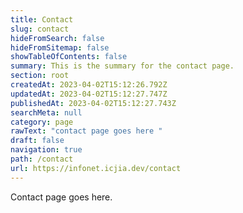 ```yaml
---
title: Contact
slug: contact
hideFromSearch: false
hideFromSitemap: false
showTableOfContents: false
summary: This is the summary for the contact page.
section: root
createdAt: 2023-04-02T15:12:26.792Z
updatedAt: 2023-04-02T15:12:27.747Z
publishedAt: 2023-04-02T15:12:27.743Z
searchMeta: null
category: page
rawText: "contact page goes here "
draft: false
navigation: true
path: /contact
url: https://infonet.icjia.dev/contact
---
```


Contact page goes here.
